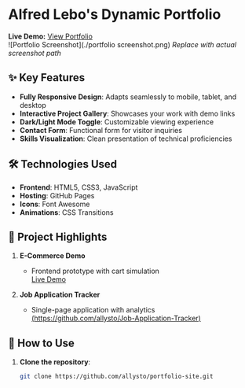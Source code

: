# Alfred Lebo's Dynamic Portfolio

**Live Demo:** [View Portfolio](https://allysto.github.io/portfolio-site/)  
![Portfolio Screenshot](./portfolio screenshot.png) *Replace with actual screenshot path*

## ✨ Key Features
- **Fully Responsive Design**: Adapts seamlessly to mobile, tablet, and desktop
- **Interactive Project Gallery**: Showcases your work with demo links
- **Dark/Light Mode Toggle**: Customizable viewing experience
- **Contact Form**: Functional form for visitor inquiries
- **Skills Visualization**: Clean presentation of technical proficiencies

## 🛠 Technologies Used
- **Frontend**: HTML5, CSS3, JavaScript
- **Hosting**: GitHub Pages
- **Icons**: Font Awesome
- **Animations**: CSS Transitions

## 🚀 Project Highlights
1. **E-Commerce Demo**  
   - Frontend prototype with cart simulation  
  [Live Demo](https://allysto.github.io/ecommerce-site/)

2. **Job Application Tracker**  
   - Single-page application with analytics  
   [(https://github.com/allysto/Job-Application-Tracker)](https://allysto.github.io/Job-Application-Tracker/)

## 📌 How to Use
1. **Clone the repository**:
   ```bash
   git clone https://github.com/allysto/portfolio-site.git
